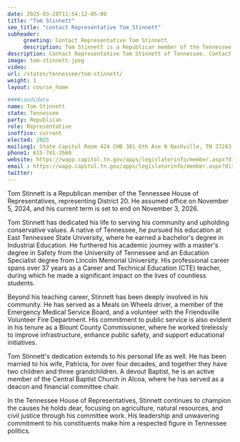 ```yaml
---
date: 2025-03-28T11:54:12-05:00
title: "Tom Stinnett"
seo_title: "contact Representative Tom Stinnett"
subheader:
     greeting: Contact Representative Tom Stinnett
     description: Tom Stinnett is a Republican member of the Tennessee House of Representatives, representing District 20. He assumed office on November 5, 2024, and his current term is set to end on November 3, 2026.
description: Contact Representative Tom Stinnett of Tennessee. Contact information for Tom Stinnett includes email address, phone number, and mailing address.
image: tom-stinnett.jpeg
video:
url: /states/tennessee/tom-stinnett/
weight: 1
layout: course_home

####candidate
name: Tom Stinnett
state: Tennessee
party: Republican
role: Representative
inoffice: current
elected: 2025
mailing1: State Capitol Room 424 CHB 301 6th Ave N Nashville, TN 37243
phone1: 615-741-3560
website: https://wapp.capitol.tn.gov/apps/legislatorinfo/member.aspx?district=H20/
email : https://wapp.capitol.tn.gov/apps/legislatorinfo/member.aspx?district=H20/
twitter: 
---
```

Tom Stinnett is a Republican member of the Tennessee House of Representatives, representing District 20. He assumed office on November 5, 2024, and his current term is set to end on November 3, 2026.

Tom Stinnett has dedicated his life to serving his community and upholding conservative values. A native of Tennessee, he pursued his education at East Tennessee State University, where he earned a bachelor's degree in Industrial Education. He furthered his academic journey with a master's degree in Safety from the University of Tennessee and an Education Specialist degree from Lincoln Memorial University. His professional career spans over 37 years as a Career and Technical Education (CTE) teacher, during which he made a significant impact on the lives of countless students.

Beyond his teaching career, Stinnett has been deeply involved in his community. He has served as a Meals on Wheels driver, a member of the Emergency Medical Service Board, and a volunteer with the Friendsville Volunteer Fire Department. His commitment to public service is also evident in his tenure as a Blount County Commissioner, where he worked tirelessly to improve infrastructure, enhance public safety, and support educational initiatives.

Tom Stinnett's dedication extends to his personal life as well. He has been married to his wife, Patricia, for over four decades, and together they have two children and three grandchildren. A devout Baptist, he is an active member of the Central Baptist Church in Alcoa, where he has served as a deacon and financial committee chair.

In the Tennessee House of Representatives, Stinnett continues to champion the causes he holds dear, focusing on agriculture, natural resources, and civil justice through his committee work. His leadership and unwavering commitment to his constituents make him a respected figure in Tennessee politics.
